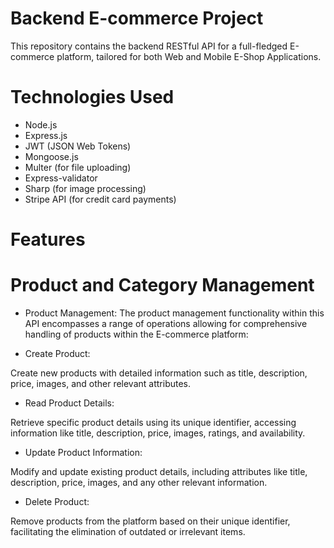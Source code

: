 # Backend E-commerce Project
This repository contains the backend RESTful API for a full-fledged E-commerce platform, tailored for both Web and Mobile E-Shop Applications.

# Technologies Used
- Node.js
- Express.js
- JWT (JSON Web Tokens)
- Mongoose.js
- Multer (for file uploading)
- Express-validator
- Sharp (for image processing)
- Stripe API (for credit card payments)

# Features
# Product and Category Management
- Product Management:
The product management functionality within this API encompasses a range of operations allowing for comprehensive handling of products within the E-commerce platform:

- Create Product:

Create new products with detailed information such as title, description, price, images, and other relevant attributes.

- Read Product Details:
  
Retrieve specific product details using its unique identifier, accessing information like title, description, price, images, ratings, and availability.

- Update Product Information:

Modify and update existing product details, including attributes like title, description, price, images, and any other relevant information.

- Delete Product:

Remove products from the platform based on their unique identifier, facilitating the elimination of outdated or irrelevant items.
